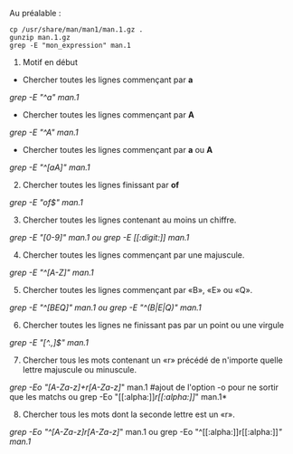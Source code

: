 Au préalable :
```
cp /usr/share/man/man1/man.1.gz .
gunzip man.1.gz
grep -E "mon_expression" man.1
```

1. Motif en début

- Chercher toutes les lignes commençant par **a** 

*grep -E "^a" man.1*

- Chercher toutes les lignes commençant par **A**

*grep -E "^A" man.1*

- Chercher toutes les lignes commençant par **a** ou **A**

*grep -E "^[aA]" man.1*

2. Chercher toutes les lignes finissant par **of**

*grep -E "of$" man.1*

3. Chercher toutes les lignes contenant au moins un chiffre.

*grep -E "[0-9]" man.1 ou grep -E [[:digit:]] man.1*

4) Chercher toutes les lignes commençant par une majuscule.

*grep -E "^[A-Z]" man.1*

5) Chercher toutes les lignes commençant par «B», «E» ou «Q».

*grep -E "^[BEQ]" man.1 ou grep -E "^(B|E|Q)" man.1*

6) Chercher toutes les lignes ne finissant pas par un point ou une virgule

*grep -E "[^.,]$" man.1*

7) Chercher tous les mots contenant un «r» précédé de n'importe quelle lettre majuscule ou minuscule.

*grep -Eo "[A-Za-z]+r[A-Za-z]*" man.1 #ajout de l'option -o pour ne sortir que les matchs ou grep -Eo "[[:alpha:]]*r[[:alpha:]]*" man.1*

8) Chercher tous les mots dont la seconde lettre est un «r».

*grep -Eo "^[A-Za-z]r[A-Za-z]*" man.1 ou grep -Eo "^[[:alpha:]]r[[:alpha:]]*" man.1*
